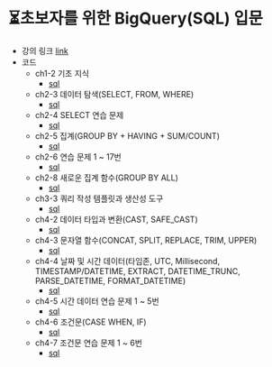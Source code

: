 # ⏳초보자를 위한 BigQuery(SQL) 입문
- 강의 링크 [link](https://www.inflearn.com/course/%EC%B4%88%EB%B3%B4%EC%9E%90%EB%A5%BC-%EC%9C%84%ED%95%9C-%EB%B9%85%EC%BF%BC%EB%A6%AC-sql-%EC%9E%85%EB%AC%B8/dashboard)
- 코드
  - ch1-2 기초 지식 
    - [sql](https://github.com/kbjung/Study/blob/main/SQL/BigQuery/Inflearn/beginner/ch1-2.sql)
  - ch2-3 데이터 탐색(SELECT, FROM, WHERE) 
    - [sql](https://github.com/kbjung/Study/blob/main/SQL/BigQuery/Inflearn/beginner/ch2-3.sql)
  - ch2-4 SELECT 연습 문제 
    - [sql](https://github.com/kbjung/Study/blob/main/SQL/BigQuery/Inflearn/beginner/ch2-4.sql)
  - ch2-5 집계(GROUP BY + HAVING + SUM/COUNT)
    - [sql](https://github.com/kbjung/Study/blob/main/SQL/BigQuery/Inflearn/beginner/ch2-5.sql)
  - ch2-6 연습 문제 1 ~ 17번
    - [sql](https://github.com/kbjung/Study/blob/main/SQL/BigQuery/Inflearn/beginner/ch2-6.sql)
  - ch2-8 새로운 집계 함수(GROUP BY ALL)
    - [sql](https://github.com/kbjung/Study/blob/main/SQL/BigQuery/Inflearn/beginner/ch2-8.sql)
  - ch3-3 쿼리 작성 템플릿과 생산성 도구
    - [sql](https://github.com/kbjung/Study/blob/main/SQL/BigQuery/Inflearn/beginner/ch3-3.sql)
  - ch4-2 데이터 타입과 변환(CAST, SAFE_CAST)
    - [sql](https://github.com/kbjung/Study/blob/main/SQL/BigQuery/Inflearn/beginner/ch4-2.sql)
  - ch4-3 문자열 함수(CONCAT, SPLIT, REPLACE, TRIM, UPPER)
    - [sql](https://github.com/kbjung/Study/blob/main/SQL/BigQuery/Inflearn/beginner/ch4-3.sql)
  - ch4-4 날짜 및 시간 데이터(타임존, UTC, Millisecond, TIMESTAMP/DATETIME, EXTRACT, DATETIME_TRUNC, PARSE_DATETIME, FORMAT_DATETIME)
    - [sql](https://github.com/kbjung/Study/blob/main/SQL/BigQuery/Inflearn/beginner/ch4-4.sql)
  - ch4-5 시간 데이터 연습 문제 1 ~ 5번
    - [sql](https://github.com/kbjung/Study/blob/main/SQL/BigQuery/Inflearn/beginner/ch4-5.sql)
  - ch4-6 조건문(CASE WHEN, IF)
    - [sql](https://github.com/kbjung/Study/blob/main/SQL/BigQuery/Inflearn/beginner/ch4-6.sql)
  - ch4-7 조건문 연습 문제 1 ~ 6번
    - [sql](https://github.com/kbjung/Study/blob/main/SQL/BigQuery/Inflearn/beginner/ch4-7.sql)
